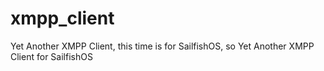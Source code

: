 # xmpp_client
Yet Another XMPP Client, this time is for SailfishOS, so Yet Another XMPP Client for SailfishOS
